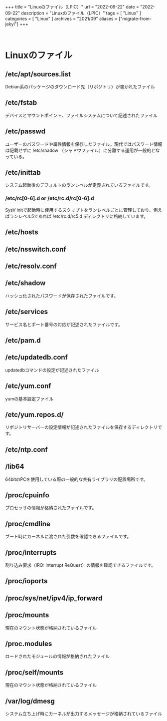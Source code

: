+++
title = "Linuxのファイル（LPIC）"
url = "2022-09-22"
date = "2022-09-22"
description = "Linuxのファイル（LPIC）"
tags = [
  "Linux"
]
categories = [
  "Linux"
]
archives = "2021/09"
aliases = ["migrate-from-jekyl"]
+++

<br>

# Linuxのファイル

## /etc/apt/sources.list

Debian系のパッケージのダウンロード先（リポジトリ）が書かれたファイル

## /etc/fstab

デバイスとマウントポイント、ファイルシステムについて記述されたファイル

## /etc/passwd

ユーザーのパスワードや属性情報を保存したファイル。現代ではパスワード情報は記載せずに /etc/shadow （シャドウファイル）に分離する運用が一般的となっている。

## /etc/inittab

システム起動後のデフォルトのランレベルが定義されているファイルです。

### /etc/rc[0-6].d or /etc/rc.d/rc[0-6].d

SysV initで起動時に使用するスクリプトをランレベルごとに管理しており、例えばランレベル5であれば /etc/rc.d/rc5.d ディレクトリに格納しています。

## /etc/hosts

## /etc/nsswitch.conf

## /etc/resolv.conf

## /etc/shadow

ハッシュ化されたパスワードが保存されたファイルです。

## /etc/services

サービス名とポート番号の対応が記述されたファイルです。

## /etc/pam.d

## /etc/updatedb.conf

updatedbコマンドの設定が記述されたファイル

## /etc/yum.conf

yumの基本設定ファイル

## /etc/yum.repos.d/

リポジトリサーバーの設定情報が記述されたファイルを保存するディレクトリです。

## /etc/ntp.conf

## /lib64

64bitのPCを使用している際の一般的な共有ライブラリの配置場所です。

## /proc/cpuinfo

プロセッサの情報が格納されたファイルです。

## /proc/cmdline

ブート時にカーネルに渡された引数を確認できるファイルです。

## /proc/interrupts

割り込み要求（IRQ: Interrupt ReQuest）の情報を確認できるファイルです。

## /proc/ioports

## /proc/sys/net/ipv4/ip_forward

## /proc/mounts

現在のマウント状態が格納されているファイル

## /proc.modules

ロードされたモジュールの情報が格納されたファイル

## /proc/self/mounts

現在のマウント状態が格納されているファイル

## /var/log/dmesg

システム立ち上げ時にカーネルが出力するメッセージが格納されているファイル
